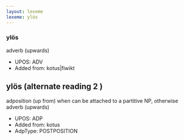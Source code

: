 ```yaml
---
layout: lexeme
lexeme: ylös
---
```


###  ylös

adverb (upwards)
* UPOS:  ADV
* Added from:  kotus|fiwikt


## ylös (alternate reading 2 )

adposition (up from) when can be attached to a partitive NP, otherwise adverb (upwards)
* UPOS:  ADP
* Added from:  kotus
* AdpType:  POSTPOSITION

